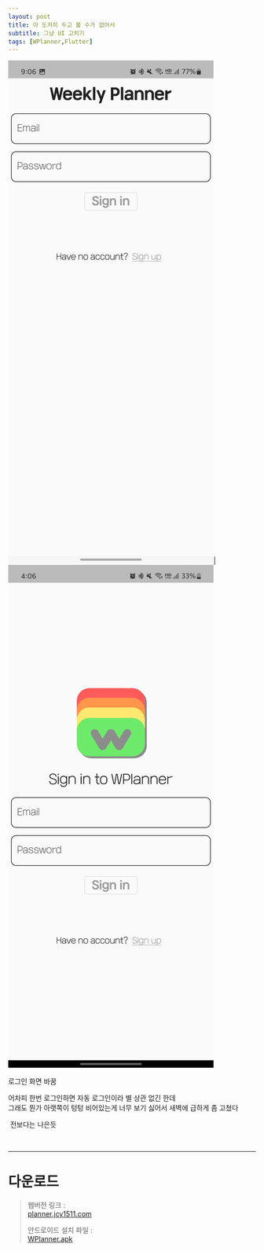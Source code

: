 ```yaml
---
layout: post
title: 아 도저히 두고 볼 수가 없어서
subtitle: 그냥 UI 고치기
tags: [WPlanner,Flutter]
---
```


![](../assets/img/Screenshot_20220224-210656.jpg)|![](../assets/img/Screenshot_20220225-040658.jpg)

로그인 화면 바꿈  

어차피 한번 로그인하면 자동 로그인이라 별 상관 없긴 한데  
그래도 뭔가 아랫쪽이 텅텅 비어있는게 너무 보기 싫어서 새벽에 급하게 좀 고쳤다  

​
전보다는 나은듯


<br/>



* * *
# 다운로드  

> 웹버전 링크 :  
> [planner.jcy1511.com](https://planner.jcy1511.com)
>
> 안드로이드 설치 파일 :  
> [WPlanner.apk](https://drive.google.com/file/d/1NUYf-78-nna7pP4Wff-fksBsiK4p2Rtr/view?usp=sharing)  

<br/>